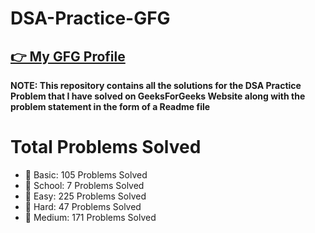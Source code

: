 # DSA-Practice-GFG

 ## [👉 My GFG Profile](https://auth.geeksforgeeks.org/user/vishutyagi7/)

**NOTE: This repository contains all the solutions for the DSA Practice Problem that I have solved on GeeksForGeeks Website along with the problem statement in the form of a Readme file**

 # Total Problems Solved

- 📂 Basic: 105 Problems Solved
- 📂 School: 7 Problems Solved
- 📂 Easy: 225 Problems Solved
- 📂 Hard: 47 Problems Solved
- 📂 Medium: 171 Problems Solved
